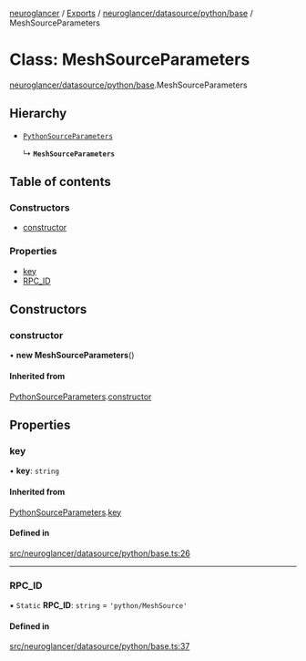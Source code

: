 [neuroglancer](../README.md) / [Exports](../modules.md) / [neuroglancer/datasource/python/base](../modules/neuroglancer_datasource_python_base.md) / MeshSourceParameters

# Class: MeshSourceParameters

[neuroglancer/datasource/python/base](../modules/neuroglancer_datasource_python_base.md).MeshSourceParameters

## Hierarchy

- [`PythonSourceParameters`](neuroglancer_datasource_python_base.PythonSourceParameters.md)

  ↳ **`MeshSourceParameters`**

## Table of contents

### Constructors

- [constructor](neuroglancer_datasource_python_base.MeshSourceParameters.md#constructor)

### Properties

- [key](neuroglancer_datasource_python_base.MeshSourceParameters.md#key)
- [RPC\_ID](neuroglancer_datasource_python_base.MeshSourceParameters.md#rpc_id)

## Constructors

### constructor

• **new MeshSourceParameters**()

#### Inherited from

[PythonSourceParameters](neuroglancer_datasource_python_base.PythonSourceParameters.md).[constructor](neuroglancer_datasource_python_base.PythonSourceParameters.md#constructor)

## Properties

### key

• **key**: `string`

#### Inherited from

[PythonSourceParameters](neuroglancer_datasource_python_base.PythonSourceParameters.md).[key](neuroglancer_datasource_python_base.PythonSourceParameters.md#key)

#### Defined in

[src/neuroglancer/datasource/python/base.ts:26](https://github.com/ActiveBrainAtlas2/neuroglancer/blob/91617476/src/neuroglancer/datasource/python/base.ts#L26)

___

### RPC\_ID

▪ `Static` **RPC\_ID**: `string` = `'python/MeshSource'`

#### Defined in

[src/neuroglancer/datasource/python/base.ts:37](https://github.com/ActiveBrainAtlas2/neuroglancer/blob/91617476/src/neuroglancer/datasource/python/base.ts#L37)
